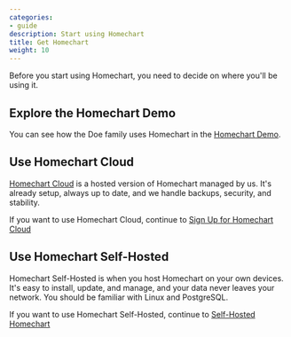 ```yaml
---
categories:
- guide
description: Start using Homechart
title: Get Homechart
weight: 10
---
```


Before you start using Homechart, you need to decide on where you'll be using it.

## Explore the Homechart Demo

You can see how the Doe family uses Homechart in the <a href=https://web.homechart.app/demo target=blank>Homechart Demo</a>.

## Use Homechart Cloud

[Homechart Cloud](https://web.homechart.app) is a hosted version of Homechart managed by us.  It's already setup, always up to date, and we handle backups, security, and stability.

If you want to use Homechart Cloud, continue to [Sign Up for Homechart Cloud](/docs/guides/get-homechart/sign-up)

## Use Homechart Self-Hosted

Homechart Self-Hosted is when you host Homechart on your own devices.  It's easy to install, update, and manage, and your data never leaves your network.  You should be familiar with Linux and PostgreSQL.

If you want to use Homechart Self-Hosted, continue to [Self-Hosted Homechart](/docs/guides/get-homechart/self-hosted)
